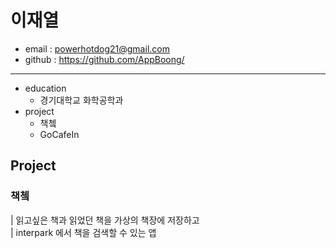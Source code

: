 # 이재열
* email : powerhotdog21@gmail.com
* github : https://github.com/AppBoong/
---
* education
  * 경기대학교 화학공학과
* project
  * 책쳌
  * GoCafeIn

## Project
### 책쳌
| 읽고싶은 책과 읽었던 책을 가상의 책장에 저장하고  
| interpark 에서 책을 검색할 수 있는 앱
